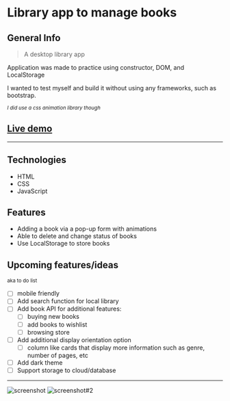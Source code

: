 # Library app to manage books

## General Info

> A desktop library app

Application was made to practice using constructor, DOM, and LocalStorage

I wanted to test myself and build it without using any frameworks, such as bootstrap.

<sub>_I did use a css animation library though_<sub>

## [Live demo](https://selt0.github.io/library/)

---

## Technologies

- HTML
- CSS
- JavaScript

## Features

- Adding a book via a pop-up form with animations
- Able to delete and change status of books
- Use LocalStorage to store books

## Upcoming features/ideas

<sub>aka to do list <sub>

- [ ] mobile friendly
- [ ] Add search function for local library
- [ ] Add book API for additional features:
  - [ ] buying new books
  - [ ] add books to wishlist
  - [ ] browsing store
- [ ] Add additional display orientation option
  - [ ] column like cards that display more information such as genre, number of pages, etc
- [ ] Add dark theme
- [ ] Support storage to cloud/database

---

![screenshot](https://i.imgur.com/v8BsiPG.png)
![screenshot#2](https://i.imgur.com/8wzDfep.png)
